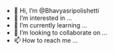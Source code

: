 - 👋 Hi, I’m @Bhavyasripolishetti
- 👀 I’m interested in ...
- 🌱 I’m currently learning ...
- 💞️ I’m looking to collaborate on ...
- 📫 How to reach me ...

<!---
Bhavyasripolishetti/Bhavyasripolishetti is a ✨ special ✨ repository because its `README.md` (this file) appears on your GitHub profile.
You can click the Preview link to take a look at your changes.
--->
